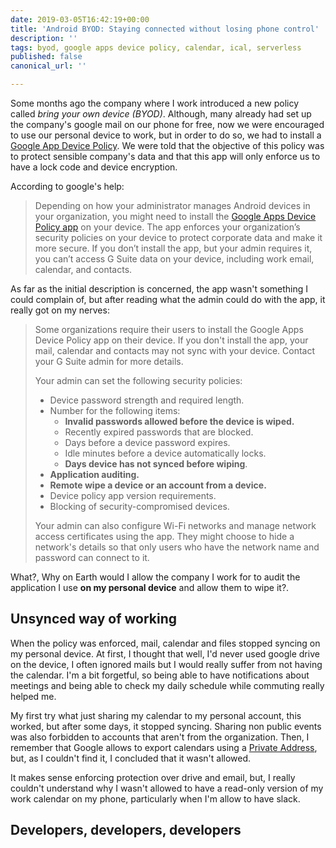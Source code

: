 ```yaml
---
date: 2019-03-05T16:42:19+00:00
title: 'Android BYOD: Staying connected without losing phone control'
description: ''
tags: byod, google apps device policy, calendar, ical, serverless
published: false
canonical_url: ''

---
```

Some months ago the company where I work introduced a new policy called _bring your own device_ _(BYOD)_. Although, many already had set up the company's google mail on our phone for free, now we were encouraged to use our personal device to work, but in order to do so, we had to install a  [Google App Device Policy](https://support.google.com/a/users/answer/190930?hl=en). We were told that the objective of this policy was to protect sensible company's data and that this app will only enforce us to have a lock code and device encryption.

According to google's help:

> Depending on how your administrator manages Android devices in your organization, you might need to install the [Google Apps Device Policy app](https://play.google.com/store/apps/details?id=com.google.android.apps.enterprise.dmagent) on your device. The app enforces your organization’s security policies on your device to protect corporate data and make it more secure. If you don’t install the app, but your admin requires it, you can’t access G Suite data on your device, including work email, calendar, and contacts.

As far as the initial description is concerned, the app wasn't something I could complain of, but after reading what the admin could do with the app, it really got on my nerves:

> Some organizations require their users to install the Google Apps Device Policy app on their device. If you don't install the app, your mail, calendar and contacts may not sync with your device. Contact your G Suite admin for more details.
>
> Your admin can set the following security policies:
>
> * Device password strength and required length.
> * Number for the following items:
>   * **Invalid passwords allowed before the device is wiped.**
>   * Recently expired passwords that are blocked.
>   * Days before a device password expires.
>   * Idle minutes before a device automatically locks.
>   * **Days device has not synced before wiping**.
> * **Application auditing.**
> * **Remote wipe a device or an account from a device.**
> * Device policy app version requirements.
> * Blocking of security-compromised devices.
>
> Your admin can also configure Wi-Fi networks and manage network access certificates using the app. They might choose to hide a network's details so that only users who have the network name and password can connect to it.

What?, Why on Earth would I allow the company I work for to audit the application I use **on my personal device** and allow them to wipe it?.

## Unsynced way of working

When the policy was enforced, mail, calendar and files stopped syncing on my personal device. At first, I thought that well, I'd never used google drive on the device, I often ignored mails but I would really suffer from not having the calendar. I'm a bit forgetful, so being able to have notifications about meetings and being able to check my daily schedule while commuting really helped me.

My first try what just sharing my calendar to my personal account, this worked, but after some days, it stopped syncing. Sharing non public events was also forbidden to accounts that aren't from the organization. Then, I remember that Google allows to export calendars using a [Private Address](https://support.google.com/calendar/answer/37648?hl=en), but, as I couldn't find it, I concluded that it wasn't allowed.

It makes sense enforcing protection over drive and email, but, I really couldn't understand why I wasn't allowed to have a read-only version of my work calendar on my phone, particularly when I'm allow to have slack.

## Developers, developers, developers